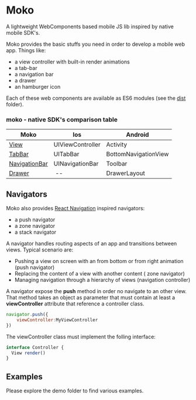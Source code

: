 # Moko
A lightweight WebComponents based mobile JS lib inspired by native mobile SDK's.

Moko provides the basic stuffs you need in order to develop a mobile web app. Things like:

* a view controller with built-in render animations 
* a tab-bar
* a navigation bar
* a drawer
* an hamburger icon

Each of these web components are available as ES6 modules (see the [dist](https://github.com/dsolimando/moko/tree/master/dist) folder).

### moko - native SDK's comparison table

| Moko          | Ios              | Android                  |
| ------------- |----------------  | ---                      |
| [View](https://github.com/dsolimando/moko/blob/master/custom-elements/view-controller/view-controller.js)          | UIViewController | Activity                 |
| [TabBar](https://github.com/dsolimando/moko/blob/master/custom-elements/tab-bar/tab-bar.js)        | UITabBar         | BottomNavigationView     |
| [NavigationBar](https://github.com/dsolimando/moko/blob/master/custom-elements/navigation-bar/navigation-bar.js) | UINavigationBar | Toolbar |
| [Drawer](https://github.com/dsolimando/moko/blob/master/custom-elements/drawer/drawer.js) | -- |  DrawerLayout |

## Navigators

Moko also provides [React Navigation](https://reactnavigation.org) inspired navigators:

* a push navigator
* a zone navigator
* a stack navigator

A navigator handles routing aspects of an app and transitions between views. Typical scenario are:

* Pushing a view on screen with an from bottom or from right animation (push navigator)
* Replacing the content of a view with another content ( zone navigator)
* Managing navigation through a hierarchy of views (navigation controller)

A navigator expose the **push** method in order no navigate to an other view. That method takes an object as parameter that must contain at least a **viewController** attribute that reference a controller class.

```Javascript
navigator.push({
    viewController:MyViewController
})
```

The viewController class must implement the folling interface:

```Javascript
interface Controller {
  View render()
}
```

## Examples

Please explore the demo folder to find various examples.
